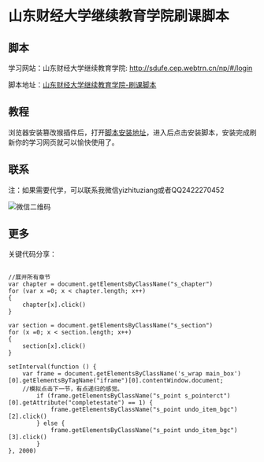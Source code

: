 # 山东财经大学继续教育学院刷课脚本


## 脚本

学习网站：山东财经大学继续教育学院: http://sdufe.cep.webtrn.cn/np/#/login

脚本地址：[山东财经大学继续教育学院-刷课脚本][2]

## 教程

浏览器安装篡改猴插件后，打开[脚本安装地址][2]，进入后点击安装脚本，安装完成刷新你的学习网页就可以愉快使用了。

## 联系

注：如果需要代学，可以联系我微信yizhituziang或者QQ2422270452

![微信二维码](https://www.tuziang.com/wx.jpg)

## 更多

关键代码分享：
```

//展开所有章节
var chapter = document.getElementsByClassName("s_chapter")
for (var x =0; x < chapter.length; x++)
{
    chapter[x].click()
}
 
var section = document.getElementsByClassName("s_section")
for (x =0; x < section.length; x++)
{
    section[x].click()
}

setInterval(function () {
    var frame = document.getElementsByClassName('s_wrap main_box')[0].getElementsByTagName("iframe")[0].contentWindow.document;
    //模拟点击下一节，有点递归的感觉。
        if (frame.getElementsByClassName("s_point s_pointerct")[0].getAttribute("completestate") == 1) {
            frame.getElementsByClassName("s_point undo_item_bgc")[2].click()
        } else {
            frame.getElementsByClassName("s_point undo_item_bgc")[3].click()
        }
}, 2000)

```


  [1]: https://microsoftedge.microsoft.com/addons/detail/%E7%AF%A1%E6%94%B9%E7%8C%B4/iikmkjmpaadaobahmlepeloendndfphd?refid=bingshortanswersdownload
  [2]: https://greasyfork.org/zh-CN/scripts/509381-%E5%B1%B1%E4%B8%9C%E8%B4%A2%E7%BB%8F%E5%A4%A7%E5%AD%A6%E7%BB%A7%E7%BB%AD%E6%95%99%E8%82%B2%E5%AD%A6%E9%99%A2%E5%88%B7%E8%AF%BE%E8%84%9A%E6%9C%AC
